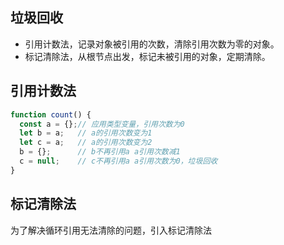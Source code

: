 ## 垃圾回收
* 引用计数法，记录对象被引用的次数，清除引用次数为零的对象。
* 标记清除法，从根节点出发，标记未被引用的对象，定期清除。

## 引用计数法
```js
function count() {
  const a = {};// 应用类型变量，引用次数为0
  let b = a;   // a的引用次数变为1
  let c = a;   // a的引用次数变为2
  b = {};      // b不再引用a a引用次数减1
  c = null;    // c不再引用a a引用次数为0，垃圾回收
}
```

## 标记清除法
为了解决循环引用无法清除的问题，引入标记清除法

